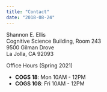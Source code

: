 ```yaml
---
title: "Contact"
date: "2018-08-24"
---
```


Shannon E. Ellis <br />
Cognitive Science Building, Room 243 <br />
9500 Gilman Drove <br />
La Jolla, CA 92093 <br />

Office Hours (Spring 2021)  
- **COGS 18**: Mon 10AM - 12PM   
- **COGS 108**: Fri 10AM - 12PM  

